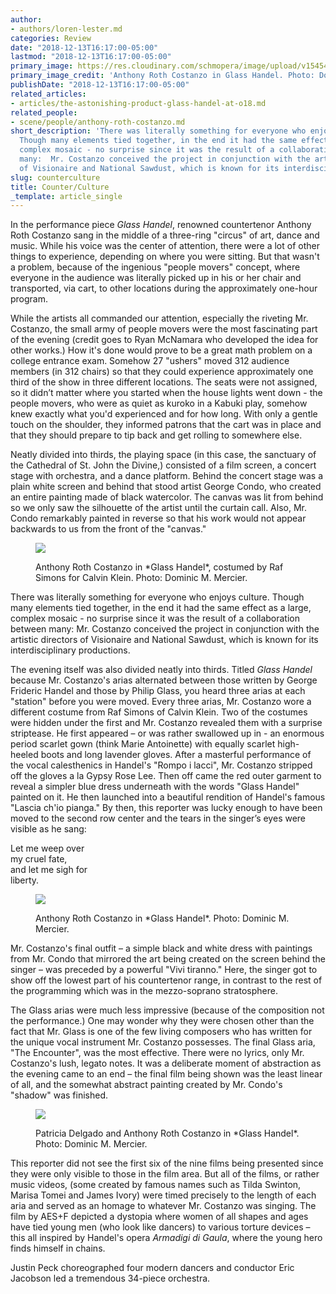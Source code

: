 ```yaml
---
author:
- authors/loren-lester.md
categories: Review
date: "2018-12-13T16:17:00-05:00"
lastmod: "2018-12-13T16:17:00-05:00"
primary_image: https://res.cloudinary.com/schmopera/image/upload/v1545409169/media/webhook-uploads/1544735662054/sqGLASSHANDEL1.jpg.jpg
primary_image_credit: 'Anthony Roth Costanzo in Glass Handel. Photo: Dominic M. Mercier.'
publishDate: "2018-12-13T16:17:00-05:00"
related_articles:
- articles/the-astonishing-product-glass-handel-at-o18.md
related_people:
- scene/people/anthony-roth-costanzo.md
short_description: 'There was literally something for everyone who enjoys culture.
  Though many elements tied together, in the end it had the same effect as a large,
  complex mosaic - no surprise since it was the result of a collaboration between
  many:  Mr. Costanzo conceived the project in conjunction with the artistic directors
  of Visionaire and National Sawdust, which is known for its interdisciplinary productions.'
slug: counterculture
title: Counter/Culture
_template: article_single
---
```


In the performance piece *Glass Handel*, renowned countertenor Anthony Roth Costanzo sang in the middle of a three-ring "circus" of art, dance and music. While his voice was the center of attention, there were a lot of other things to experience, depending on where you were sitting.  But that wasn't a problem, because of the ingenious "people movers" concept, where everyone in the audience was literally picked up in his or her chair and transported, via cart, to other locations during the approximately one-hour program.  

While the artists all commanded our attention, especially the riveting Mr. Costanzo, the small army of people movers were the most fascinating part of the evening (credit goes to Ryan McNamara who developed the idea for other works.) How it's done would prove to be a great math problem on a college entrance exam. Somehow 27 "ushers" moved 312 audience members (in 312 chairs) so that they could experience approximately one third of the show in three different locations. The seats were not assigned, so it didn’t matter where you started when the house lights went down - the people movers, who were as quiet as kuroko in a Kabuki play, somehow knew exactly what you'd experienced and for how long.  With only a gentle touch on the shoulder, they informed patrons that the cart was in place and that they should prepare to tip back and get rolling to somewhere else.

Neatly divided into thirds, the playing space (in this case, the sanctuary of the Cathedral of St. John the Divine,) consisted of a film screen, a concert stage with orchestra, and a dance platform.  Behind the concert stage was a plain white screen and behind that stood artist George Condo, who created an entire painting made of black watercolor. The canvas was lit from behind so we only saw the silhouette of the artist until the curtain call.  Also, Mr. Condo remarkably painted in reverse so that his work would not appear backwards to us from the front of the "canvas."

<figure data-type="image">

![](https://res.cloudinary.com/schmopera/image/upload/v1545409169/media/webhook-uploads/1544735731059/GLASSHANDEL4.jpg.jpg)

<figcaption>Anthony Roth Costanzo in *Glass Handel*, costumed by Raf Simons for Calvin Klein. Photo: Dominic M. Mercier.</figcaption>
</figure>

There was literally something for everyone who enjoys culture. Though many elements tied together, in the end it had the same effect as a large, complex mosaic - no surprise since it was the result of a collaboration between many:  Mr. Costanzo conceived the project in conjunction with the artistic directors of Visionaire and National Sawdust, which is known for its interdisciplinary productions.

The evening itself was also divided neatly into thirds. Titled *Glass Handel* because Mr. Costanzo's arias alternated between those written by George Frideric Handel and those by Philip Glass, you heard three arias at each "station" before you were moved.  Every three arias, Mr. Costanzo wore a different costume from Raf Simons of Calvin Klein. Two of the costumes were hidden under the first and Mr. Costanzo revealed them with a surprise striptease.  He first appeared – or was rather swallowed up in - an enormous period scarlet gown (think Marie Antoinette) with equally scarlet high-heeled boots and long lavender gloves. After a masterful performance of the vocal calesthenics in Handel's "Rompo i lacci", Mr. Costanzo stripped off the gloves a la Gypsy Rose Lee. Then off came the red outer garment to reveal a simpler blue dress underneath with the words "Glass Handel" painted on it. He then launched into a beautiful rendition of Handel's famous "Lascia ch'io pianga." By then, this reporter was lucky enough to have been moved to the second row center and the tears in the singer’s eyes were visible as he sang:

Let me weep over<br>
my cruel fate,<br>
and let me sigh for<br>
liberty.<br>

<figure data-type="image">

![](https://res.cloudinary.com/schmopera/image/upload/v1545409169/media/webhook-uploads/1544735739761/GLASSHANDEL8.jpg.jpg)

<figcaption>Anthony Roth Costanzo in *Glass Handel*. Photo: Dominic M. Mercier.</figcaption>
</figure>
        	
Mr. Costanzo's final outfit – a simple black and white dress with paintings from Mr. Condo that mirrored the art being created on the screen behind the singer – was preceded by a powerful "Vivi tiranno." Here, the singer got to show off the lowest part of his countertenor range, in contrast to the rest of the programming which was in the mezzo-soprano stratosphere.

The Glass arias were much less impressive (because of the composition not the performance.)  One may wonder why they were chosen other than the fact that Mr. Glass is one of the few living composers who has written for the unique vocal instrument Mr. Costanzo possesses. The final Glass aria, "The Encounter", was the most effective.  There were no lyrics, only Mr. Costanzo's lush, legato notes. It was a deliberate moment of abstraction as the evening came to an end – the final film being shown was the least linear of all, and the somewhat abstract painting created by Mr. Condo's "shadow" was finished.

<figure data-type="image">

![](https://res.cloudinary.com/schmopera/image/upload/v1545409169/media/webhook-uploads/1544735745996/GLASSHANDEL11.jpg.jpg)

<figcaption>Patricia Delgado and Anthony Roth Costanzo in *Glass Handel*. Photo: Dominic M. Mercier.</figcaption>
</figure>

This reporter did not see the first six of the nine films being presented since they were only visible to those in the film area. But all of the films, or rather music videos, (some created by famous names such as Tilda Swinton, Marisa Tomei and James Ivory) were timed precisely to the length of each aria and served as an homage to whatever Mr. Costanzo was singing. The film by AES+F depicted a dystopia where women of all shapes and ages have tied young men (who look like dancers) to various torture devices – this all inspired by Handel's opera *Armadigi di Gaula*, where the young hero finds himself in chains.

Justin Peck choreographed four modern dancers and conductor Eric Jacobson led a tremendous 34-piece orchestra.
